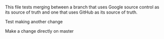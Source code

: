 This file tests merging between a branch that uses Google source control as its
source of truth and one that uses GitHub as its source of truth.

Test making another change

Make a change directly on master
